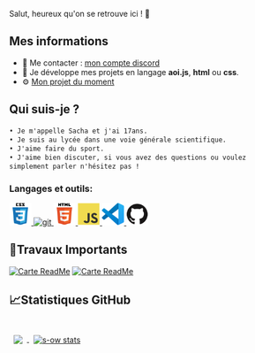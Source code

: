 Salut, heureux qu'on se retrouve ici ! :wave:

## Mes informations

- 🔭 Me contacter : [mon compte discord](https://discord.com/users/931326112598986912)
- 🌱 Je développe mes projets en langage **aoi.js**, **html** ou **css**.
- ⚙️ [Mon projet du moment](https://s-ow.github.io/s-ow/)

## Qui suis-je ?
```
• Je m'appelle Sacha et j'ai 17ans.
• Je suis au lycée dans une voie générale scientifique.
• J'aime faire du sport.
• J'aime bien discuter, si vous avez des questions ou voulez simplement parler n'hésitez pas !
```
<h3 align="left">Langages et outils: </h3>
<p align="left"> 
  <a href="https://www.w3schools.com/css/" target="_blank" rel="noreferrer"> 
    <img src="https://raw.githubusercontent.com/devicons/devicon/master/icons/css3/css3-original-wordmark.svg" alt="css3" width="40" height="40"/> 
  </a> 
  <a href="https://git-scm.com/" target="_blank" rel="noreferrer"> 
    <img src="https://www.vectorlogo.zone/logos/git-scm/git-scm-icon.svg" alt="git" width="40" height="40"/> 
  </a> 
  <a href="https://www.w3.org/html/" target="_blank" rel="noreferrer"> 
    <img src="https://raw.githubusercontent.com/devicons/devicon/master/icons/html5/html5-original-wordmark.svg" alt="html5" width="40" height="40"/> 
  </a> 
  <a href="https://developer.mozilla.org/en-US/docs/Web/JavaScript" target="_blank" rel="noreferrer"> 
    <img src="https://raw.githubusercontent.com/devicons/devicon/master/icons/javascript/javascript-original.svg" alt="javascript" width="40" height="40"/> 
  </a> 
  <a href="https://code.visualstudio.com/" target="_blank" rel="noreferrer"> 
    <img src="https://raw.githubusercontent.com/devicons/devicon/master/icons/vscode/vscode-original.svg" alt="vscode" width="40" height="40"/> 
  </a> 
  <a href="https://github.com/" target="_blank" rel="noreferrer"> 
    <img src="https://raw.githubusercontent.com/devicons/devicon/master/icons/github/github-original.svg" alt="vscode" width="40" height="40"/> 
  </a> 
</p>

## 🔬Travaux Importants
[![Carte ReadMe](https://github-readme-stats.vercel.app/api/pin/?username=s-ow&repo=s-ow&theme=discord_old_blurple&hide_border=true&bg_color=343942)](https://github.com/s-ow/s-ow)
[![Carte ReadMe](https://github-readme-stats.vercel.app/api/pin/?username=s-ow&repo=aoi.js-v6.1.1&theme=discord_old_blurple&hide_border=true&bg_color=343942)](https://github.com/s-ow/aoi.js-v6.1.1)

## 📈Statistiques GitHub

<br>

<a href="https://github.com/s-ow">
  <img align="center" style="margin:0.5rem" src="https://github-readme-stats.vercel.app/api/top-langs/?username=s-ow&title_color=6377bd&text_color=c9cacc&icon_color=4AB197&bg_color=161b22&hide_border=true&layout=compact" />
</a>

<a href="https://github.com/s-ow">
  <img align="center" style="margin:0.5rem" alt="s-ow stats" src="https://github-readme-stats.vercel.app/api?username=s-ow&show_icons=true&count_private=true&theme=discord_old_blurple&hide_border=true&bg_color=161b22"/></a>
</a>

<br>
